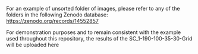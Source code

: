 For an example of unsorted folder of images, please refer to any of the folders in the following Zenodo database: https://zenodo.org/records/14552857

For demonstration purposes and to remain consistent with the example used throughout this repository, the results of the SC_1-190-100-35-30-Grid will be uploaded here
